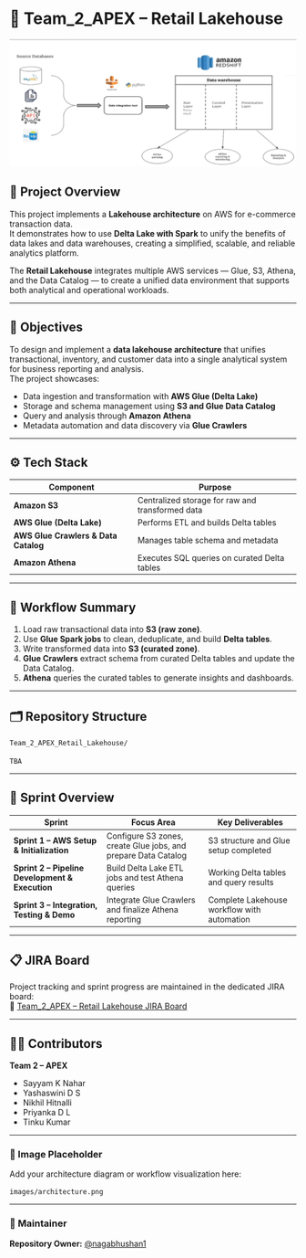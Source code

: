 # 🛒 Team_2_APEX – Retail Lakehouse

![Architecture Diagram](images/architecture.png)

## 📘 Project Overview
This project implements a **Lakehouse architecture** on AWS for e-commerce transaction data.  
It demonstrates how to use **Delta Lake with Spark** to unify the benefits of data lakes and data warehouses, creating a simplified, scalable, and reliable analytics platform.

The **Retail Lakehouse** integrates multiple AWS services — Glue, S3, Athena, and the Data Catalog — to create a unified data environment that supports both analytical and operational workloads.

---

## 🧩 Objectives
To design and implement a **data lakehouse architecture** that unifies transactional, inventory, and customer data into a single analytical system for business reporting and analysis.  
The project showcases:
- Data ingestion and transformation with **AWS Glue (Delta Lake)**  
- Storage and schema management using **S3 and Glue Data Catalog**  
- Query and analysis through **Amazon Athena**  
- Metadata automation and data discovery via **Glue Crawlers**  

---

## ⚙️ Tech Stack
| Component | Purpose |
|------------|----------|
| **Amazon S3** | Centralized storage for raw and transformed data |
| **AWS Glue (Delta Lake)** | Performs ETL and builds Delta tables |
| **AWS Glue Crawlers & Data Catalog** | Manages table schema and metadata |
| **Amazon Athena** | Executes SQL queries on curated Delta tables |

---

## 🧠 Workflow Summary
1. Load raw transactional data into **S3 (raw zone)**.  
2. Use **Glue Spark jobs** to clean, deduplicate, and build **Delta tables**.  
3. Write transformed data into **S3 (curated zone)**.  
4. **Glue Crawlers** extract schema from curated Delta tables and update the Data Catalog.  
5. **Athena** queries the curated tables to generate insights and dashboards.

---

## 🗂️ Repository Structure
```
Team_2_APEX_Retail_Lakehouse/

TBA

```

---

## 🧩 Sprint Overview
| Sprint | Focus Area | Key Deliverables |
|---------|-------------|------------------|
| **Sprint 1 – AWS Setup & Initialization** | Configure S3 zones, create Glue jobs, and prepare Data Catalog | S3 structure and Glue setup completed |
| **Sprint 2 – Pipeline Development & Execution** | Build Delta Lake ETL jobs and test Athena queries | Working Delta tables and query results |
| **Sprint 3 – Integration, Testing & Demo** | Integrate Glue Crawlers and finalize Athena reporting | Complete Lakehouse workflow with automation |

---

## 📋 JIRA Board
Project tracking and sprint progress are maintained in the dedicated JIRA board:  
🔗 [Team_2_APEX – Retail Lakehouse JIRA Board](https://nagabhushanm.atlassian.net/jira/software/projects/RET/boards/4)

---

## 🧑‍💻 Contributors
**Team 2 – APEX**  
- Sayyam K Nahar  
- Yashaswini D S  
- Nikhil Hitnalli  
- Priyanka D L  
- Tinku Kumar  

---

### 📸 Image Placeholder
Add your architecture diagram or workflow visualization here:
```
images/architecture.png
```

---

### 🏁 Maintainer
**Repository Owner:** [@nagabhushan1](https://github.com/nagabhushan1)
